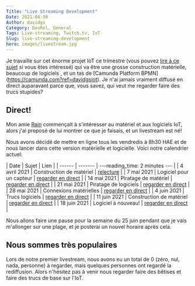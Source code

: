 ```yaml
---
Title: "Live Streaming Development"
Date: 2021-04-30
Author: davidgs
Category: DevRel, General
Tags: Live-streaming, Twitch.tv, IoT
Slug: live-streaming-development
hero: images/livestream.jpg
---
```


Je travaille sur cet énorme projet IoT ce trimestre (vous pouvez [lire à ce sujet](/posts/category/camunda/iot-project) si vous êtes intéressé) qui va être une grosse construction matérielle, beaucoup de logiciels , et un tas de [Camunda Platform BPMN] (https://camunda.com?ref=davidgsiot). Je n'ai jamais vraiment diffusé en direct auparavant parce que, vous savez, qui veut me regarder faire des trucs stupides?

## Direct!

Mon amie [Rain](https://twitter.com/rainleander) commençait à s'intéresser au matériel et aux logiciels IoT, alors j'ai proposé de lui montrer ce que je faisais, et un livestream est né!

Nous avons décidé de mettre en ligne tous les vendredis à 8h30 HAE et de nous lancer dans cette version matérielle et logicielle. Voici notre calendrier actuel:

| Date | Sujet | Lien |
| ------ | ------- | ---reading_time: 2 minutes
--- |
| 4 avril 2021 | Construction de matériel | [relecture](https://www.twitch.tv/videos/1005977038) |
| 7 mai 2021 | Logiciel pour un capteur | [regarder en direct](https://twitch.tv/davidgsiot) |
| 14 mai 2021 | Piratage de matériel | [regarder en direct](https://twitch.tv/davidgsiot) |
| 21 mai 2021 | Piratage de logiciels | [regarder en direct](https://twitch.tv/davidgsiot) |
| 28 mai 2021 | Connexions matérielles | [regarder en direct](https://twitch.tv/davidgsiot) |
| 4 juin 2021 | Trucs logiciels | [regarder en direct](https://twitch.tv/davidgsiot) |
| 11 juin 2021 | Construction de matériel | [regarder en direct](https://twitch.tv/davidgsiot) |
| 18 juin 2021 | Logiciel à nouveau! | [regarder en direct](https://twitch.tv/davidgsiot) |

Nous allons faire une pause pour la semaine du 25 juin pendant que je vais m'allonger sur une plage, et je posterai un nouvel horaire après cela.

## Nous sommes très populaires

Lors de notre premier livestream, nous avons eu un total de 0 (zéro, nul, nada, personne) à regarder, mais quelques personnes ont regardé la rediffusion. Alors n'hésitez pas à venir nous regarder faire des bêtises et faire des trucs de base sur l'IoT.
